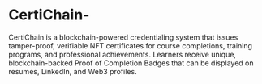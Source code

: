# CertiChain-
CertiChain is a blockchain-powered credentialing system that issues tamper-proof, verifiable NFT certificates for course completions, training programs, and professional achievements. Learners receive unique, blockchain-backed Proof of Completion Badges that can be displayed on resumes, LinkedIn, and Web3 profiles.
